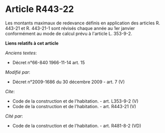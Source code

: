 # Article R443-22

Les montants maximaux de redevance définis en application des articles R. 443-21 et R. 443-21-1 sont révisés chaque année au
1er janvier conformément au mode de calcul prévu à l'article L. 353-9-2.

**Liens relatifs à cet article**

_Anciens textes_:

  - Décret n°66-840 1966-11-14 art. 15

_Modifié par_:

  - Décret n°2009-1686 du 30 décembre 2009 - art. 7 (V)

_Cite_:

  - Code de la construction et de l'habitation. - art. L353-9-2 (V)
  - Code de la construction et de l'habitation. - art. R443-21 (V)

_Cité par_:

  - Code de la construction et de l'habitation. - art. R481-8-2 (VD)
